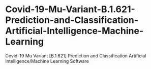 # Covid-19-Mu-Variant-B.1.621-Prediction-and-Classification-Artificial-Intelligence-Machine-Learning
Covid-19 Mu Variant [B.1.621] Prediction and Classification Artificial Intelligence/Machine Learning Software
